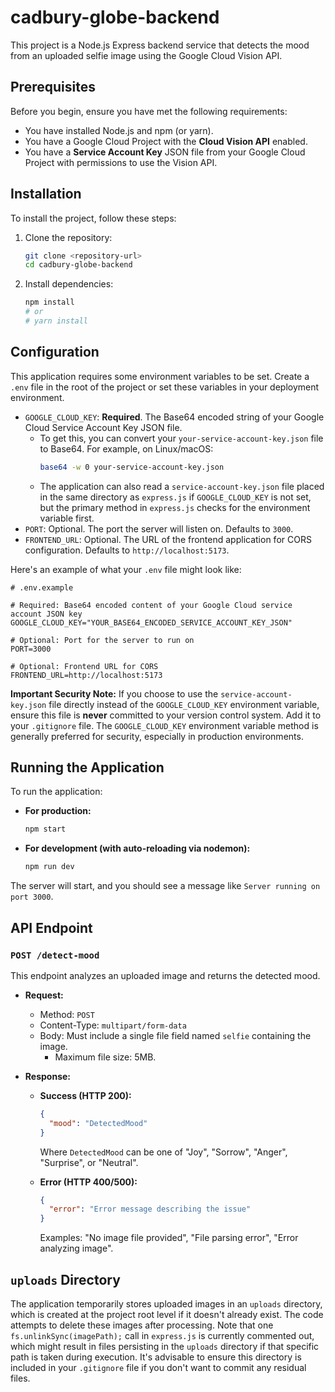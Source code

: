 # cadbury-globe-backend

This project is a Node.js Express backend service that detects the mood from an uploaded selfie image using the Google Cloud Vision API.

## Prerequisites

Before you begin, ensure you have met the following requirements:

*   You have installed Node.js and npm (or yarn).
*   You have a Google Cloud Project with the **Cloud Vision API** enabled.
*   You have a **Service Account Key** JSON file from your Google Cloud Project with permissions to use the Vision API.

## Installation

To install the project, follow these steps:

1.  Clone the repository:
    ```bash
    git clone <repository-url>
    cd cadbury-globe-backend
    ```
2.  Install dependencies:
    ```bash
    npm install
    # or
    # yarn install
    ```

## Configuration

This application requires some environment variables to be set. Create a `.env` file in the root of the project or set these variables in your deployment environment.

*   `GOOGLE_CLOUD_KEY`: **Required**. The Base64 encoded string of your Google Cloud Service Account Key JSON file.
    *   To get this, you can convert your `your-service-account-key.json` file to Base64. For example, on Linux/macOS:
        ```bash
        base64 -w 0 your-service-account-key.json
        ```
    *   The application can also read a `service-account-key.json` file placed in the same directory as `express.js` if `GOOGLE_CLOUD_KEY` is not set, but the primary method in `express.js` checks for the environment variable first.
*   `PORT`: Optional. The port the server will listen on. Defaults to `3000`.
*   `FRONTEND_URL`: Optional. The URL of the frontend application for CORS configuration. Defaults to `http://localhost:5173`.

Here's an example of what your `.env` file might look like:

```env
# .env.example

# Required: Base64 encoded content of your Google Cloud service account JSON key
GOOGLE_CLOUD_KEY="YOUR_BASE64_ENCODED_SERVICE_ACCOUNT_KEY_JSON"

# Optional: Port for the server to run on
PORT=3000

# Optional: Frontend URL for CORS
FRONTEND_URL=http://localhost:5173
```

**Important Security Note:** If you choose to use the `service-account-key.json` file directly instead of the `GOOGLE_CLOUD_KEY` environment variable, ensure this file is **never** committed to your version control system. Add it to your `.gitignore` file. The `GOOGLE_CLOUD_KEY` environment variable method is generally preferred for security, especially in production environments.

## Running the Application

To run the application:

*   **For production:**
    ```bash
    npm start
    ```
*   **For development (with auto-reloading via nodemon):**
    ```bash
    npm run dev
    ```

The server will start, and you should see a message like `Server running on port 3000`.

## API Endpoint

### `POST /detect-mood`

This endpoint analyzes an uploaded image and returns the detected mood.

*   **Request:**
    *   Method: `POST`
    *   Content-Type: `multipart/form-data`
    *   Body: Must include a single file field named `selfie` containing the image.
        *   Maximum file size: 5MB.

*   **Response:**
    *   **Success (HTTP 200):**
        ```json
        {
          "mood": "DetectedMood"
        }
        ```
        Where `DetectedMood` can be one of "Joy", "Sorrow", "Anger", "Surprise", or "Neutral".

    *   **Error (HTTP 400/500):**
        ```json
        {
          "error": "Error message describing the issue"
        }
        ```
        Examples: "No image file provided", "File parsing error", "Error analyzing image".

## `uploads` Directory

The application temporarily stores uploaded images in an `uploads` directory, which is created at the project root level if it doesn't already exist. The code attempts to delete these images after processing. Note that one `fs.unlinkSync(imagePath);` call in `express.js` is currently commented out, which might result in files persisting in the `uploads` directory if that specific path is taken during execution. It's advisable to ensure this directory is included in your `.gitignore` file if you don't want to commit any residual files.
